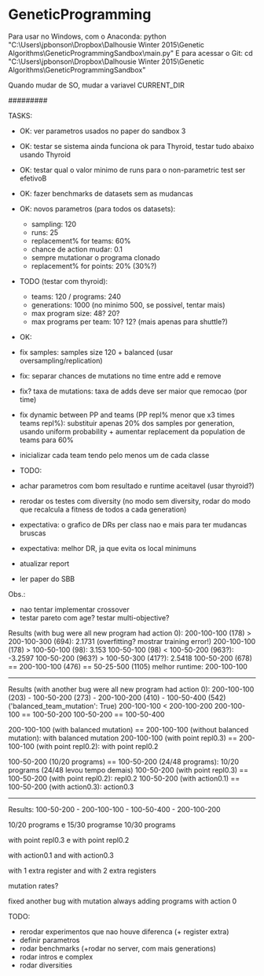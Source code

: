# GeneticProgramming

Para usar no Windows, com o Anaconda:
python "C:\Users\jpbonson\Dropbox\Dalhousie Winter 2015\Genetic Algorithms\GeneticProgrammingSandbox\main.py"
E para acessar o Git:
cd "C:\Users\jpbonson\Dropbox\Dalhousie Winter 2015\Genetic Algorithms\GeneticProgrammingSandbox"

Quando mudar de SO, mudar a variavel CURRENT_DIR

#########

TASKS:
- OK: ver parametros usados no paper do sandbox 3
- OK: testar se sistema ainda funciona ok para Thyroid, testar tudo abaixo usando Thyroid
- OK: testar qual o valor minimo de runs para o non-parametric test ser efetivoB
- OK: fazer benchmarks de datasets sem as mudancas
- OK: novos parametros (para todos os datasets):
    - sampling: 120
    - runs: 25
    - replacement% for teams: 60%
    - chance de action mudar: 0.1
    - sempre mutationar o programa clonado
    - replacement% for points: 20% (30%?)

- TODO (testar com thyroid):
    - teams: 120 / programs: 240
    - generations: 1000 (no minimo 500, se possivel, tentar mais)
    - max program size: 48? 20?
    - max programs per team: 10? 12? (mais apenas para shuttle?)

- OK:
- fix samples: samples size 120 + balanced (usar oversampling/replication)
- fix: separar chances de mutations no time entre add e remove
- fix? taxa de mutations: taxa de adds deve ser maior que remocao (por time)
- fix dynamic between PP and teams (PP repl% menor que x3 times teams repl%): substituir apenas 20% dos samples por generation, usando uniform probability + aumentar replacement da population de teams para 60%
- inicializar cada team tendo pelo menos um de cada classe

- TODO:
- achar parametros com bom resultado e runtime aceitavel (usar thyroid?)
- rerodar os testes com diversity (no modo sem diversity, rodar do modo que recalcula a fitness de todos a cada generation)
- expectativa: o grafico de DRs per class nao e mais para ter mudancas bruscas
- expectativa: melhor DR, ja que evita os local minimuns
- atualizar report
- ler paper do SBB

Obs.:
- nao tentar implementar crossover
- testar pareto com age? testar multi-objective?

Results (with bug were all new program had action 0):
200-100-100 (178) > 200-100-300 (694): 2.1731 (overfitting? mostrar training error!)
200-100-100 (178) > 100-50-100 (98): 3.153
100-50-100 (98) < 100-50-200 (963?): -3.2597
100-50-200 (963?) > 100-50-300 (417?): 2.5418
100-50-200 (678) == 200-100-100 (476) == 50-25-500 (1105)
melhor runtime: 200-100-100

-------------------
Results (with another bug were all new program had action 0):
200-100-100 (203) - 100-50-200 (273) - 200-100-200 (410) - 100-50-400 (542) ('balanced_team_mutation': True)
200-100-100 < 200-100-200
200-100-100 == 100-50-200
100-50-200 == 100-50-400

200-100-100 (with balanced mutation) == 200-100-100 (without balanced mutation): with balanced mutation
200-100-100 (with point repl0.3) == 200-100-100 (with point repl0.2): with point repl0.2

100-50-200 (10/20 programs) == 100-50-200 (24/48 programs): 10/20 programs (24/48 levou tempo demais)
100-50-200 (with point repl0.3) == 100-50-200 (with point repl0.2): repl0.2
100-50-200 (with action0.1) == 100-50-200 (with action0.3): action0.3

-------------------
Results:
100-50-200 - 200-100-100 - 100-50-400 - 200-100-200

10/20 programs e 15/30 programse 10/30 programs

with point repl0.3 e with point repl0.2

with action0.1 and with action0.3

with 1 extra register and with 2 extra registers

mutation rates?


fixed another bug with mutation always adding programs with action 0

TODO:
- rerodar experimentos que nao houve diferenca (+ register extra)
- definir parametros
- rodar benchmarks (+rodar no server, com mais generations)
- rodar intros e complex
- rodar diversities
